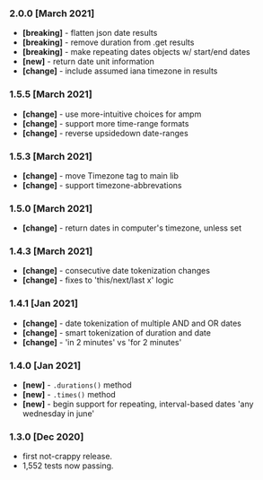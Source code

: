 
<!-- #### [Unreleased] 

-->
### 2.0.0 [March 2021]
- **[breaking]** - flatten json date results
- **[breaking]** - remove duration from .get results
- **[breaking]** - make repeating dates objects w/ start/end dates
- **[new]** - return date unit information
- **[change]** - include assumed iana timezone in results

### 1.5.5 [March 2021]
- **[change]** -  use more-intuitive choices for ampm 
- **[change]** -  support more time-range formats
- **[change]** -  reverse upsidedown date-ranges
  
### 1.5.3 [March 2021]
- **[change]** - move Timezone tag to main lib
- **[change]** - support timezone-abbrevations

### 1.5.0 [March 2021]
- **[change]** - return dates in computer's timezone, unless set
  
### 1.4.3 [March 2021]
- **[change]** - consecutive date tokenization changes
- **[change]** - fixes to 'this/next/last x'  logic

### 1.4.1 [Jan 2021]
- **[change]** - date tokenization of multiple AND and OR dates
- **[change]** - smart tokenization of duration and date
- **[change]** - 'in 2 minutes' vs 'for 2 minutes'

### 1.4.0 [Jan 2021]
- **[new]** - `.durations()` method
- **[new]** - `.times()` method
- **[new]** - begin support for repeating, interval-based dates 'any wednesday in june'

### 1.3.0 [Dec 2020]
 - first not-crappy release.
 - 1,552 tests now passing.